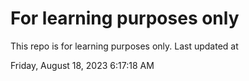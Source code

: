 # For learning purposes only
This repo is for learning purposes only.
Last updated at

Friday, August 18, 2023 6:17:18 AM

